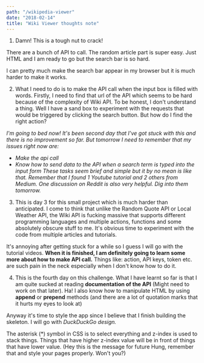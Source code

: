 ```yaml
---
path: "/wikipedia-viewer"
date: "2018-02-14"
title: "Wiki Viewer thoughts note"
---
```


1. Damn! This is a tough nut to crack!

There are a bunch of API to call. The random article part is super easy. Just HTML and I am ready to go but the search bar is so hard.

I can pretty much make the search bar appear in my browser but it is much harder to make it works.



2. What I need to do is to make the API call when the input box is filled with words. Firstly, I need to find that url of the API which seems to be hard because of the complexity of Wiki API. To be honest, I don't understand a thing. Well I have a sand box to experiment with the requests that would be triggered by clicking the search button. But how do I find the right action?



*I'm going to bed now! It's been second day that I've  got stuck with this and there is no improvement so far. But tomorrow I need to remember that my issues right now are:*
- *Make the api call*
- *Know how to send data to the API when a search term is typed into the input form*
*These tasks seem brief and simple but it by no mean is like that. Remember that I found 1 Youtube tutorial and 2 others from Medium. One discussion on Reddit is also very helpful. Dig into them tomorrow.*

3. This is day 3 for this small project which is much harder than anticipated. I come to think that unlike the Random Quote API or Local Weather API, the Wiki API is fucking massive that supports different programming languages and multiple actions, functions and some absolutely obscure stuff to me. It's obvious time to experiment with the code from multiple articles and tutorials.



It's annoying after getting stuck for a while so I guess I will go with the tutorial videos. **When it is finished, I am definitely going to learn some more about how to make API call.** Things like: action, API keys, token etc. are such pain in the neck especially when I don't know how to do it.



4. This is the fourth day on this challenge. What I have learnt so far is that I am quite sucked at reading **documentation of the API** (Might need to work on that later). Ha! I also know how to manipulate HTML by using __append__ or __prepend__ methods (and there are a lot of quotation marks that it hurts my eyes to look at)

Anyway it's time to style the app since I believe that I finish building the skeleton. I will go with _DuckDuckGo design._

The asterisk (*) symbol in CSS is to select everything and z-index is used to stack things. Things that have higher z-index value will be in front of things that have lower value. (Hey this is the message for future Hung, remember that and style your pages properly. Won't you?)
